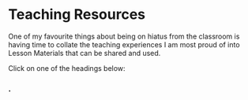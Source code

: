 
<h1>Teaching Resources</h1>

One of my favourite things about being on hiatus from the classroom is having time to collate the teaching experiences I am most proud of into Lesson Materials that can be shared and used.

Click on one of the headings below:

<h3>.</h3>
